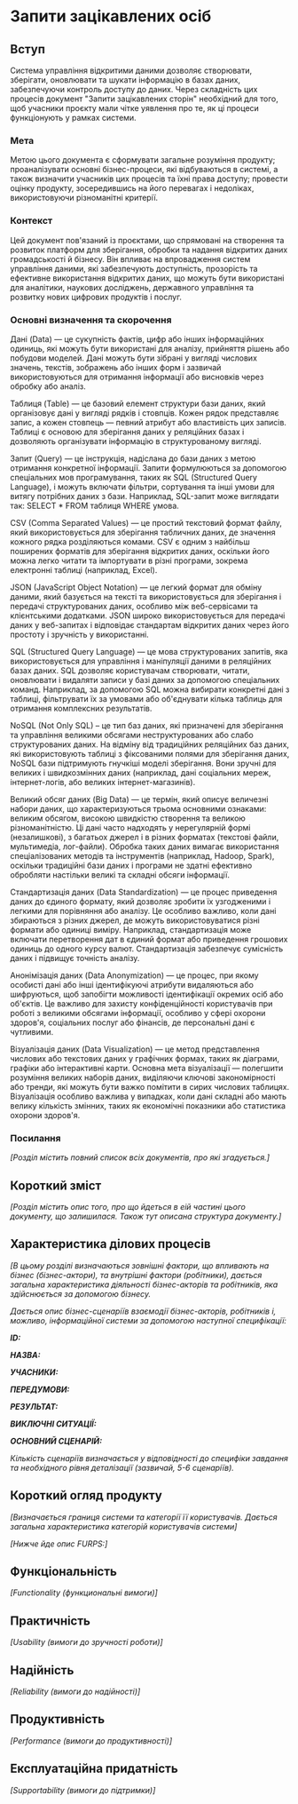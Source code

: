 # Запити зацікавлених осіб

## Вступ

Система управління відкритими даними дозволяє створювати, зберігати, оновлювати та шукати інформацію в базах даних, забезпечуючи контроль доступу до даних. Через складність цих процесів документ "Запити зацікавлених сторін" необхідний для того, щоб учасники проєкту мали чітке уявлення про те, як ці процеси функціонують у рамках системи.

### Мета 

Метою цього документа є сформувати загальне розуміння продукту; проаналізувати основні бізнес-процеси, які відбуваються в системі, а також визначити учасників цих процесів та їхні права доступу; провести оцінку продукту, зосередившись на його перевагах і недоліках, використовуючи різноманітні критерії.

### Контекст

Цей документ пов'язаний із проєктами, що спрямовані на створення та розвиток платформ для зберігання, обробки та надання відкритих даних громадськості й бізнесу. Він впливає на впровадження систем управління даними, які забезпечують доступність, прозорість та ефективне використання відкритих даних, що можуть бути використані для аналітики, наукових досліджень, державного управління та розвитку нових цифрових продуктів і послуг.


### Основні визначення та скорочення

Дані (Data) — це сукупність фактів, цифр або інших інформаційних одиниць, які можуть бути використані для аналізу, прийняття рішень або побудови моделей. Дані можуть бути зібрані у вигляді числових значень, текстів, зображень або інших форм і зазвичай використовуються для отримання інформації або висновків через обробку або аналіз.

Таблиця (Table) — це базовий елемент структури бази даних, який організовує дані у вигляді рядків і стовпців. Кожен рядок представляє запис, а кожен стовпець — певний атрибут або властивість цих записів. Таблиці є основою для зберігання даних у реляційних базах і дозволяють організувати інформацію в структурованому вигляді.

Запит (Query)  — це інструкція, надіслана до бази даних з метою отримання конкретної інформації. Запити формулюються за допомогою спеціальних мов програмування, таких як SQL (Structured Query Language), і можуть включати фільтри, сортування та інші умови для витягу потрібних даних з бази. Наприклад, SQL-запит може виглядати так: SELECT * FROM таблиця WHERE умова.

CSV (Comma Separated Values) — це простий текстовий формат файлу, який використовується для зберігання табличних даних, де значення кожного рядка розділяються комами. CSV є одним з найбільш поширених форматів для зберігання відкритих даних, оскільки його можна легко читати та імпортувати в різні програми, зокрема електронні таблиці (наприклад, Excel).

JSON (JavaScript Object Notation) — це легкий формат для обміну даними, який базується на тексті та використовується для зберігання і передачі структурованих даних, особливо між веб-сервісами та клієнтськими додатками. JSON широко використовується для передачі даних у веб-запитах і відповідає стандартам відкритих даних через його простоту і зручність у використанні.

SQL (Structured Query Language)  — це мова структурованих запитів, яка використовується для управління і маніпуляції даними в реляційних базах даних. SQL дозволяє користувачам створювати, читати, оновлювати і видаляти записи у базі даних за допомогою спеціальних команд. Наприклад, за допомогою SQL можна вибирати конкретні дані з таблиці, фільтрувати їх за умовами або об'єднувати кілька таблиць для отримання комплексних результатів.

NoSQL (Not Only SQL) – це тип баз даних, які призначені для зберігання та управління великими обсягами неструктурованих або слабо структурованих даних. На відміну від традиційних реляційних баз даних, які використовують таблиці з фіксованими полями для зберігання даних, NoSQL бази підтримують гнучкіші моделі зберігання. Вони зручні для великих і швидкозмінних даних (наприклад, дані соціальних мереж, інтернет-логів, або великих інтернет-магазинів).

Великий обсяг даних (Big Data) — це термін, який описує величезні набори даних, що характеризуються трьома основними ознаками: великим обсягом, високою швидкістю створення та великою різноманітністю. Ці дані часто надходять у нерегулярній формі (незалишкові), з багатьох джерел і в різних форматах (текстові файли, мультимедіа, лог-файли). Обробка таких даних вимагає використання спеціалізованих методів та інструментів (наприклад, Hadoop, Spark), оскільки традиційні бази даних і програми не здатні ефективно обробляти настільки великі та складні обсяги інформації.

Стандартизація даних (Data Standardization) — це процес приведення даних до єдиного формату, який дозволяє зробити їх узгодженими і легкими для порівняння або аналізу. Це особливо важливо, коли дані збираються з різних джерел, де можуть використовуватися різні формати або одиниці виміру. Наприклад, стандартизація може включати перетворення дат в єдиний формат або приведення грошових одиниць до одного курсу валют. Стандартизація забезпечує сумісність даних і підвищує точність аналізу.

Анонімізація даних (Data Anonymization) — це процес, при якому особисті дані або інші ідентифікуючі атрибути видаляються або шифруються, щоб запобігти можливості ідентифікації окремих осіб або об'єктів. Це важливо для захисту конфіденційності користувачів при роботі з великими обсягами інформації, особливо у сфері охорони здоров'я, соціальних послуг або фінансів, де персональні дані є чутливими.

Візуалізація даних (Data Visualization) — це метод представлення числових або текстових даних у графічних формах, таких як діаграми, графіки або інтерактивні карти. Основна мета візуалізації — полегшити розуміння великих наборів даних, виділяючи ключові закономірності або тренди, які можуть бути важко помітити в сирих числових таблицях. Візуалізація особливо важлива у випадках, коли дані складні або мають велику кількість змінних, таких як економічні показники або статистика охорони здоров'я.



### Посилання

*[Розділ містить повний список всіх документів, про які згадується.]*


## Короткий зміст

*[Розділ містить опис того, про що йдеться в еій частині цього документу, що залишилася. 
Також тут описана структура документу.]*

## Характеристика ділових процесів

*[В цьому розділі визначаються зовнішні фактори, що впливають на бізнес (бізнес-актори), 
та внутрішні фактори (робітники), дається загальна характеристика діяльності бізнес-акторів 
та робітників, яка здійснюється за допомогою бізнесу.*

*Дається опис бізнес-сценаріїв взаємодії бізнес-акторів, робітників і, можливо, інформаційної системи за допомогою наступної
специфікації:*

   
***ID:***
    
***НАЗВА:***
    
***УЧАСНИКИ:***

***ПЕРЕДУМОВИ:***

***РЕЗУЛЬТАТ:***

***ВИКЛЮЧНІ СИТУАЦІЇ:***

***ОСНОВНИЙ СЦЕНАРІЙ:***

*Кількість сценаріїв визначається у відповідності до специфіки завдання та необхідного 
рівня деталізації (зазвичай, 5-6 сценаріїв).*

## Короткий огляд продукту

*[Визначається границя системи та категорії її користувачів. Дається загальна характеристика категорій користувачів
системи]*

*[Нижче йде опис FURPS:]*


## Функціональність

*[Functionality (функциональні вимоги)]*

## Практичність

*[Usability (вимоги до зручності роботи)]*

## Надійність

*[Reliability (вимоги до надійності)]*

## Продуктивність

*[Performance (вимоги до продуктивності)]*

## Експлуатаційна придатність

*[Supportability (вимоги до підтримки)]*
